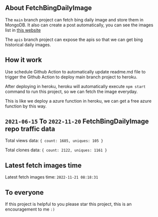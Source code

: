 ## About FetchBingDailyImage

The `main` branch project can fetch bing daily image and store them in MongoDB.
It also can create a post automatically, you can see the images list in [this website](https://oursalbum.netlify.app)

The `apis` branch project can expose the apis so that we can get bing historical daily images.

## How it work

Use schedule Github Action to automatically update readme.md file to trigger the Github Action to deploy main branch project to heroku.

After deploying in heroku, heroku will automatically execute `npm start` command to run this project, so we can fetch the image everyday.

This is like we deploy a azure function in heroku, we can get a free azure function by this way.

## `2021-06-15` To `2022-11-20` FetchBingDailyImage repo traffic data

Total views data: `{ count: 1685, uniques: 105 }`

Total clones data: `{ count: 2122, uniques: 1161 }`

## Latest fetch images time

Latest fetch images time: `2022-11-21 08:18:31`

## To everyone

If this project is helpful to you please star this project, this is an encouragement to me `:)`



